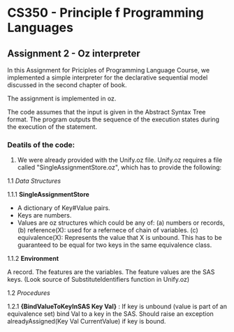 CS350 - Principle f Programming Languages
=========================================
Assignment 2 - Oz interpreter
-----------------------------

In this Assignment for Priciples of Programming Language Course, we implemented a simple interpreter for the declarative sequential model discussed in the second chapter of book.

The assignment is implemented in oz.

The code assumes that the input is given in the Abstract Syntax Tree format.
The program outputs the sequence of the execution states during the execution of the statement.

### Deatils of the code:

1. We were already provided with the Unify.oz file. Unify.oz requires a file called "SingleAssignmentStore.oz", which has to provide the following:

1.1 *Data Structures* 

1.1.1 __SingleAssignmentStore__

- A dictionary of Key#Value pairs. 
- Keys are numbers. 
- Values are oz structures which could be any of:
  (a) numbers or records,
  (b) reference(X): used for a refernece of chain of variables.
  (c) equivalence(X): Represents the value that X is unbound. This has to be guaranteed to be equal for two keys in the same equivalence class.

1.1.2 __Environment__

A record. The features are the variables. The feature values are the SAS keys. (Look source of SubstituteIdentifiers function in Unify.oz)

1.2 *Procedures*

1.2.1 __{BindValueToKeyInSAS Key Val}__ : If key is unbound (value is part of an equivalence set) bind Val to a key in the SAS. Should raise an exception alreadyAssigned(Key Val CurrentValue) if key is bound.
